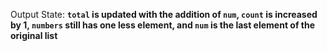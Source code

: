 Output State: **`total` is updated with the addition of `num`, `count` is increased by 1, `numbers` still has one less element, and `num` is the last element of the original list**